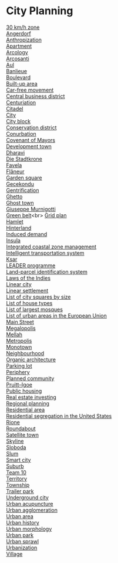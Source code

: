 # City Planning
[30 km/h zone](https://en.wikipedia.org/wiki/30_km/h_zone)<br>
[Angerdorf](https://en.wikipedia.org/wiki/Angerdorf)<br>
[Anthropization](https://en.wikipedia.org/wiki/Anthropization)<br>
[Apartment](https://en.wikipedia.org/wiki/Apartment)<br>
[Arcology](https://en.wikipedia.org/wiki/Arcology)<br>
[Arcosanti](https://en.wikipedia.org/wiki/Arcosanti)<br>
[Aul](https://en.wikipedia.org/wiki/Aul)<br>
[Banlieue](https://en.wikipedia.org/wiki/Banlieue)<br>
[Boulevard](https://en.wikipedia.org/wiki/Boulevard)<br>
[Built-up area](https://en.wikipedia.org/wiki/Built-up_area)<br>
[Car-free movement](https://en.wikipedia.org/wiki/Car-free_movement)<br>
[Central business district](https://en.wikipedia.org/wiki/Central_business_district)<br>
[Centuriation](https://en.wikipedia.org/wiki/Centuriation)<br>
[Citadel](https://en.wikipedia.org/wiki/Citadel)<br>
[City](https://en.wikipedia.org/wiki/City)<br>
[City block](https://en.wikipedia.org/wiki/City_block)<br>
[Conservation district](https://en.wikipedia.org/wiki/Conservation_district)<br>
[Conurbation](https://en.wikipedia.org/wiki/Conurbation)<br>
[Covenant of Mayors](https://en.wikipedia.org/wiki/Covenant_of_Mayors)<br>
[Development town](https://en.wikipedia.org/wiki/Development_town)<br>
[Dharavi](https://en.wikipedia.org/wiki/Dharavi)<br>
[Die Stadtkrone](https://en.wikipedia.org/wiki/Die_Stadtkrone)<br>
[Favela](https://en.wikipedia.org/wiki/Favela)<br>
[Flâneur](https://en.wikipedia.org/wiki/Fl%C3%A2neur)<br>
[Garden square](https://en.wikipedia.org/wiki/Garden_square)<br>
[Gecekondu](https://en.wikipedia.org/wiki/Gecekondu)<br>
[Gentrification](https://en.wikipedia.org/wiki/Gentrification)<br>
[Ghetto](https://en.wikipedia.org/wiki/Ghetto)<br>
[Ghost town](https://en.wikipedia.org/wiki/Ghost_town)<br>
[Giuseppe Murnigotti](https://en.wikipedia.org/wiki/Giuseppe_Murnigotti)<br>
[Green belt](https://en.wikipedia.org/wiki/Green_belt_(United_Kingdom))<br>
[Grid plan](https://en.wikipedia.org/wiki/Grid_plan)<br>
[Hamlet](https://en.wikipedia.org/wiki/Hamlet_(place))<br>
[Hinterland](https://en.wikipedia.org/wiki/Hinterland)<br>
[Induced demand](https://en.wikipedia.org/wiki/Induced_demand)<br>
[Insula](https://en.wikipedia.org/wiki/Insula_(building))<br>
[Integrated coastal zone management](https://en.wikipedia.org/wiki/Integrated_coastal_zone_management)<br>
[Intelligent transportation system](https://en.wikipedia.org/wiki/Intelligent_transportation_system)<br>
[Ksar](https://en.wikipedia.org/wiki/Ksar)<br>
[LEADER programme](https://en.wikipedia.org/wiki/LEADER_programme)<br>
[Land-parcel identification system](https://en.wikipedia.org/wiki/Land-parcel_identification_system)<br>
[Laws of the Indies](https://en.wikipedia.org/wiki/Laws_of_the_Indies)<br>
[Linear city](https://en.wikipedia.org/wiki/Linear_city)<br>
[Linear settlement](https://en.wikipedia.org/wiki/Linear_settlement)<br>
[List of city squares by size](https://en.wikipedia.org/wiki/List_of_city_squares_by_size)<br>
[List of house types](https://en.wikipedia.org/wiki/List_of_house_types)<br>
[List of largest mosques](https://en.wikipedia.org/wiki/List_of_largest_mosques)<br>
[List of urban areas in the European Union](https://en.wikipedia.org/wiki/List_of_urban_areas_in_the_European_Union)<br>
[Main Street](https://en.wikipedia.org/wiki/Main_Street)<br>
[Megalopolis](https://en.wikipedia.org/wiki/Megalopolis)<br>
[Mellah](https://en.wikipedia.org/wiki/Mellah)<br>
[Metropolis](https://en.wikipedia.org/wiki/Metropolis)<br>
[Monotown](https://en.wikipedia.org/wiki/Monotown)<br>
[Neighbourhood](https://en.wikipedia.org/wiki/Neighbourhood)<br>
[Organic architecture](https://en.wikipedia.org/wiki/Organic_architecture)<br>
[Parking lot](https://en.wikipedia.org/wiki/Parking_lot)<br>
[Periphery](https://en.wikipedia.org/wiki/Periphery)<br>
[Planned community](https://en.wikipedia.org/wiki/Planned_community)<br>
[Pruitt–Igoe](https://en.wikipedia.org/wiki/Pruitt%E2%80%93Igoe)<br>
[Public housing](https://en.wikipedia.org/wiki/Public_housing)<br>
[Real estate investing](https://en.wikipedia.org/wiki/Real_estate_investing)<br>
[Regional planning](https://en.wikipedia.org/wiki/Regional_planning)<br>
[Residential area](https://en.wikipedia.org/wiki/Residential_area)<br>
[Residential segregation in the United States](https://en.wikipedia.org/wiki/Residential_segregation_in_the_United_States)<br>
[Rione](https://en.wikipedia.org/wiki/Rione)<br>
[Roundabout](https://en.wikipedia.org/wiki/Roundabout)<br>
[Satellite town](https://en.wikipedia.org/wiki/Satellite_town)<br>
[Skyline](https://en.wikipedia.org/wiki/Skyline)<br>
[Sloboda](https://en.wikipedia.org/wiki/Sloboda)<br>
[Slum](https://en.wikipedia.org/wiki/Slum)<br>
[Smart city](https://en.wikipedia.org/wiki/Smart_city)<br>
[Suburb](https://en.wikipedia.org/wiki/Suburb)<br>
[Team 10](https://en.wikipedia.org/wiki/Team_10)<br>
[Territory](https://en.wikipedia.org/wiki/Territory)<br>
[Township](https://en.wikipedia.org/wiki/Township)<br>
[Trailer park](https://en.wikipedia.org/wiki/Trailer_park)<br>
[Underground city](https://en.wikipedia.org/wiki/Underground_city)<br>
[Urban acupuncture](https://en.wikipedia.org/wiki/Urban_acupuncture)<br>
[Urban agglomeration](https://en.wikipedia.org/wiki/Urban_agglomeration)<br>
[Urban area](https://en.wikipedia.org/wiki/Urban_area)<br>
[Urban history](https://en.wikipedia.org/wiki/Urban_history)<br>
[Urban morphology](https://en.wikipedia.org/wiki/Urban_morphology)<br>
[Urban park](https://en.wikipedia.org/wiki/Urban_park)<br>
[Urban sprawl](https://en.wikipedia.org/wiki/Urban_sprawl)<br>
[Urbanization](https://en.wikipedia.org/wiki/Urbanization)<br>
[Village](https://en.wikipedia.org/wiki/Village)<br>
